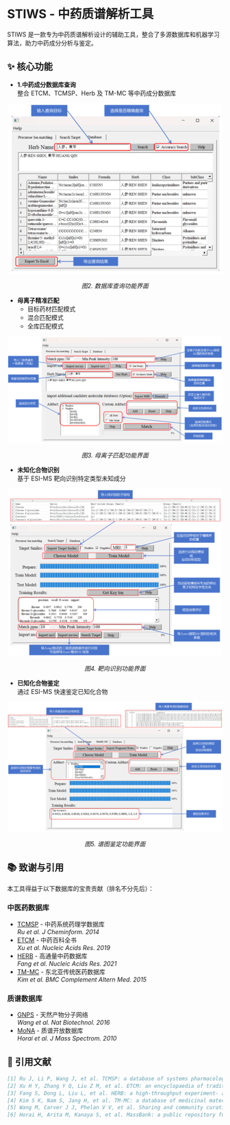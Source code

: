 # STIWS - 中药质谱解析工具
STIWS 是一款专为中药质谱解析设计的辅助工具，整合了多源数据库和机器学习算法，助力中药成分分析与鉴定。

## ✨ 核心功能

- **1.中药成分数据库查询**  
  整合 ETCM、TCMSP、Herb 及 TM-MC 等中药成分数据库

<div align="center">
  <img src="https://github.com/67520/STIWS/blob/main/image/%E6%95%B0%E6%8D%AE%E5%BA%93%E6%9F%A5%E8%AF%A2.png" width="500">
  <p><em>图2. 数据库查询功能界面</em></p>
</div>

- **母离子精准匹配**  
  - 目标药材匹配模式  
  - 混合匹配模式  
  - 全库匹配模式

<div align="center">
  <img src="https://github.com/67520/STIWS/blob/main/image/%E6%AF%8D%E7%A6%BB%E5%AD%90%E5%8C%B9%E9%85%8D.png" width="700">
  <p><em>图3. 母离子匹配功能界面</em></p>
</div>
   
- **未知化合物识别**  
  基于 ESI-MS 靶向识别特定类型未知成分

<div align="center">
  <img src="https://github.com/67520/STIWS/blob/main/image/%E8%BD%AF%E4%BB%B6%E7%95%8C%E9%9D%A2-%E9%9D%B6%E5%90%91%E8%AF%86%E5%88%AB.png" width="500">
  <p><em>图4. 靶向识别功能界面</em></p>
</div>
  
- **已知化合物鉴定**  
  通过 ESI-MS 快速鉴定已知化合物

<div align="center">
  <img src="https://github.com/67520/STIWS/blob/main/image/%E8%BD%AF%E4%BB%B6%E7%95%8C%E9%9D%A2-%E9%89%B4%E5%AE%9A.png" width="700">
  <p><em>图5. 谱图鉴定功能界面</em></p>
</div>

## 📚 致谢与引用

本工具得益于以下数据库的宝贵贡献（排名不分先后）：

### 中医药数据库
- [TCMSP](https://tcmspw.com/) - 中药系统药理学数据库  
  *Ru et al. J Cheminform. 2014*
- [ETCM](http://www.nrc.ac.cn:9090/ETCM/) - 中药百科全书  
  *Xu et al. Nucleic Acids Res. 2019*
- [HERB](https://herb.ac.cn/) - 高通量中药数据库  
  *Fang et al. Nucleic Acids Res. 2021*
- [TM-MC](http://informatics.kiom.re.kr/compound/) - 东北亚传统医药数据库  
  *Kim et al. BMC Complement Altern Med. 2015*

### 质谱数据库
- [GNPS](https://gnps.ucsd.edu/) - 天然产物分子网络  
  *Wang et al. Nat Biotechnol. 2016*
- [MoNA](https://mona.fiehnlab.ucdavis.edu/) - 质谱开放数据库  
  *Horai et al. J Mass Spectrom. 2010*

## 📜 引用文献

```bibtex
[1] Ru J, Li P, Wang J, et al. TCMSP: a database of systems pharmacology for drug discovery from herbal medicines[J]. J. Cheminf., 2014, 6(1): 13.
[2] Xu H Y, Zhang Y Q, Liu Z M, et al. ETCM: an encyclopaedia of traditional Chinese medicine[J]. Nucleic Acids Res., 2019, 47(D1): D976-D982.
[3] Fang S, Dong L, Liu L, et al. HERB: a high-throughput experiment- and reference-guided database of traditional Chinese medicine[J]. Nucleic Acids Res., 2021, 49(D1): D1197-D1206.
[4] Kim S K, Nam S, Jang H, et al. TM-MC: a database of medicinal materials and chemical compounds in Northeast Asian traditional medicine[J]. BMC Complement. Altern. Med., 2015, 15(1): 218.
[5] Wang M, Carver J J, Phelan V V, et al. Sharing and community curation of mass spectrometry data with Global Natural Products Social Molecular Networking[J]. Nat. Biotechnol., 2016, 34(8): 828-837.
[6] Horai H, Arita M, Kanaya S, et al. MassBank: a public repository for sharing mass spectral data for life sciences[J]. J. Mass Spectrom., 2010, 45(7): 703-714.
